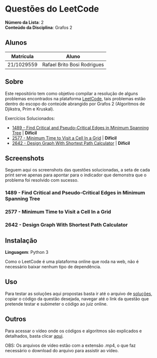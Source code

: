 # Questões do LeetCode

**Número da Lista**: 2 <br>
**Conteúdo da Disciplina**: Grafos 2

## Alunos
|Matrícula | Aluno |
| -- | -- |
| 21/1029559  |  Rafael Brito Bosi Rodrigues |


## Sobre 

Este repositório tem como objetivo compilar a resolução de alguns problemas encontrados na plataforma [LeetCode](https://leetcode.com/), tais problemas estão dentro do escopo do conteúde abrangido por Grafos 2 (Algoritmos de Djikstra, Prim e Kruskal).

Exercícios Solucionados:

- [1489 - Find Critical and Pseudo-Critical Edges in Minimum Spanning Tree](https://leetcode.com/problems/find-critical-and-pseudo-critical-edges-in-minimum-spanning-tree/) | **Difícil**
- [2577 - Minimum Time to Visit a Cell In a Grid](https://leetcode.com/problems/minimum-time-to-visit-a-cell-in-a-grid/) | **Difícil**
- [2642 - Design Graph With Shortest Path Calculator](https://leetcode.com/problems/design-graph-with-shortest-path-calculator/) | **Difícil**

## Screenshots

Seguem aqui os screenshots das questões solucionadas, a seta de cada print serve apenas para apontar para o indicador que demonstra que o problema foi resolvido com sucesso.

### 1489 - Find Critical and Pseudo-Critical Edges in Minimum Spanning Tree



### 2577 - Minimum Time to Visit a Cell In a Grid



### 2642 - Design Graph With Shortest Path Calculator



## Instalação 
**Linguagem**: Python 3

Como o LeetCode é uma plataforma online que roda na web, não é necessário baixar nenhum tipo de dependência.

## Uso 

Para testar as soluções aqui propostas basta ir até o arquivo de [soluções](./solucoes/), copiar o código da questão desejada, navegar até o link da questão que pretende testar e subimeter o código ao juiz online.

## Outros 

Para acessar o vídeo onde os códigos e algoritmos são explicados e detalhados, basta clicar [aqui](./videos/).

OBS: Os arquivos de vídeo estão com a extensão .mp4, o que faz necessário o download do arquivo para assistir ao vídeo.




